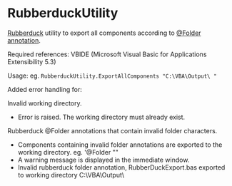 # RubberduckUtility
[Rubberduck](https://rubberduckvba.com/) utility to export all components according to [@Folder annotation](https://github.com/rubberduck-vba/Rubberduck/wiki/Using-@Folder-Annotations). 

Required references: VBIDE (Microsoft Visual Basic for Applications Extensibility 5.3)

Usage: eg. ```RubberduckUtility.ExportAllComponents "C:\VBA\Output\ "```


Added error handling for: 

Invalid working directory.  
  - Error is raised.  The working directory must already exist.

Rubberduck @Folder annotations that contain invalid folder characters.  
  - Components containing  invalid folder annotations are exported to the working directory.
  eg. '@Folder "<Rubberduck Utilities>"
  - A warning message is displayed in the immediate window.
  - Invalid rubberduck folder annotation, <Rubberduck Utilities> RubberDuckExport.bas exported to working directory C:\VBA\Output\

